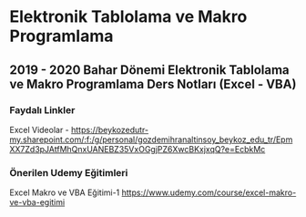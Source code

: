 # Elektronik Tablolama ve Makro Programlama

## 2019 - 2020 Bahar Dönemi Elektronik Tablolama ve Makro Programlama Ders Notları (Excel - VBA)

### Faydalı Linkler

Excel Videolar - https://beykozedutr-my.sharepoint.com/:f:/g/personal/gozdemihranaltinsoy_beykoz_edu_tr/EpmXX7Zd3pJAtfMhQnxUANEBZ35VxOGgjPZ6XwcBKxjxqQ?e=EcbkMc

### Önerilen Udemy Eğitimleri

Excel Makro ve VBA Eğitimi-1 https://www.udemy.com/course/excel-makro-ve-vba-egitimi
